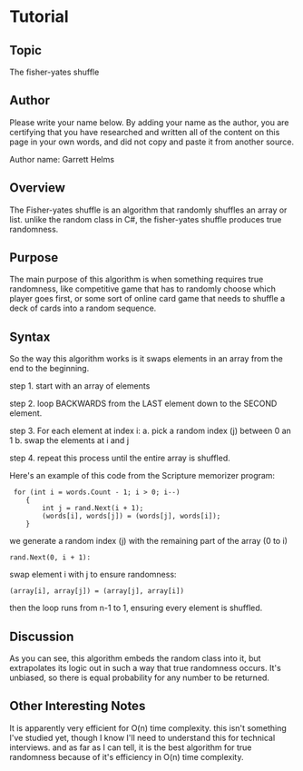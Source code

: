 # Tutorial

## Topic

The fisher-yates shuffle

## Author

Please write your name below. By adding your name as the author, you are certifying that you have researched and written all of the content on this page in your own words, and did not copy and paste it from another source.

Author name: Garrett Helms

## Overview

The Fisher-yates shuffle is an algorithm that randomly shuffles an array or list. unlike the random class in C#, the fisher-yates shuffle produces true randomness.

## Purpose

The main purpose of this algorithm is when something requires true randomness, like competitive game that has to randomly choose which player goes first, or some sort of online card game that needs to shuffle a deck of cards into a random sequence.

## Syntax

So the way this algorithm works is it swaps elements in an array from the end to the beginning.

step 1. start with an array of elements

step 2. loop BACKWARDS from the LAST element down to the SECOND element.

step 3. For each element at index i:
a. pick a random index (j) between 0 an 1
b. swap the elements at i and j

step 4. repeat this process until the entire array is shuffled.

Here's an example of this code from the Scripture memorizer program:

```
 for (int i = words.Count - 1; i > 0; i--)
    {
        int j = rand.Next(i + 1);
        (words[i], words[j]) = (words[j], words[i]);
    }

```

we generate a random index (j) with the remaining part of the array (0 to i)

```
rand.Next(0, i + 1):
```

swap element i with j to ensure randomness:

```
(array[i], array[j]) = (array[j], array[i])
```

then the loop runs from n-1 to 1, ensuring every element is shuffled.

## Discussion

As you can see, this algorithm embeds the random class into it, but extrapolates its logic out in such a way that true randomness occurs. It's unbiased, so there is equal probability for any number to be returned.

## Other Interesting Notes

It is apparently very efficient for O(n) time complexity. this isn't something I've studied yet, though I know I'll need to understand this for technical interviews. and as far as I can tell, it is the best algorithm for true randomness because of it's efficiency in O(n) time complexity.
